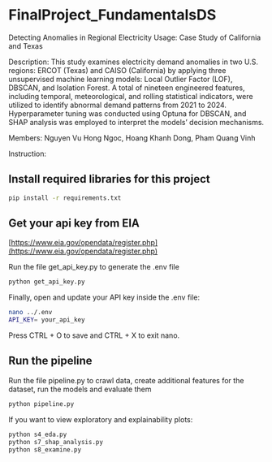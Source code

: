 # FinalProject_FundamentalsDS
Detecting Anomalies in Regional
Electricity Usage: Case Study of California and Texas

Description: This study examines electricity demand anomalies in two U.S. regions: ERCOT (Texas) and
CAISO (California) by applying three unsupervised machine learning models: Local Outlier
Factor (LOF), DBSCAN, and Isolation Forest. A total of nineteen engineered features, including temporal, meteorological, and rolling statistical indicators, were utilized to identify abnormal demand patterns from 2021 to 2024. Hyperparameter tuning was conducted using
Optuna for DBSCAN, and SHAP analysis was employed to interpret the models’ decision
mechanisms.

Members: Nguyen Vu Hong Ngoc, Hoang Khanh Dong, Pham Quang Vinh

Instruction:

## Install required libraries for this project
```bash
pip install -r requirements.txt
```

## Get your api key from EIA
[https://www.eia.gov/opendata/register.php](https://www.eia.gov/opendata/register.php)

Run the file get_api_key.py to generate the .env file

```bash
python get_api_key.py
```

Finally, open and update your API key inside the .env file:

```bash
nano ../.env
API_KEY= your_api_key
```
Press CTRL + O to save and CTRL + X to exit nano.

## Run the pipeline

Run the file pipeline.py to crawl data, create additional features for the dataset, run the models and evaluate them
```bash
python pipeline.py
```
If you want to view exploratory and explainability plots:

```bash
python s4_eda.py
python s7_shap_analysis.py
python s8_examine.py
```